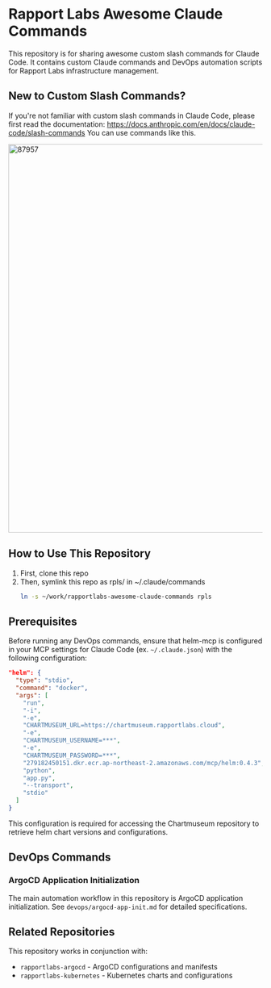 # Rapport Labs Awesome Claude Commands

This repository is for sharing awesome custom slash commands for Claude Code. It contains custom Claude commands and DevOps automation scripts for Rapport Labs infrastructure management.

## New to Custom Slash Commands?

If you're not familiar with custom slash commands in Claude Code, please first read the documentation: https://docs.anthropic.com/en/docs/claude-code/slash-commands
You can use commands like this. 

<img width="1892" height="770" alt="87957" src="https://github.com/user-attachments/assets/05a4a7c9-c0b4-417d-b15b-9d02c4119daa" />


## How to Use This Repository

1. First, clone this repo
2. Then, symlink this repo as rpls/ in ~/.claude/commands
   ```bash
   ln -s ~/work/rapportlabs-awesome-claude-commands rpls
   ```

## Prerequisites

Before running any DevOps commands, ensure that helm-mcp is configured in your MCP settings for Claude Code (ex. `~/.claude.json`) with the following configuration:

```json
"helm": {
  "type": "stdio",
  "command": "docker",
  "args": [
    "run",
    "-i",
    "-e",
    "CHARTMUSEUM_URL=https://chartmuseum.rapportlabs.cloud",
    "-e",
    "CHARTMUSEUM_USERNAME=***",
    "-e",
    "CHARTMUSEUM_PASSWORD=***",
    "279182450151.dkr.ecr.ap-northeast-2.amazonaws.com/mcp/helm:0.4.3",
    "python",
    "app.py",
    "--transport",
    "stdio"
  ]
}
```

This configuration is required for accessing the Chartmuseum repository to retrieve helm chart versions and configurations.

## DevOps Commands

### ArgoCD Application Initialization

The main automation workflow in this repository is ArgoCD application initialization. See `devops/argocd-app-init.md` for detailed specifications.

## Related Repositories

This repository works in conjunction with:
- `rapportlabs-argocd` - ArgoCD configurations and manifests
- `rapportlabs-kubernetes` - Kubernetes charts and configurations
